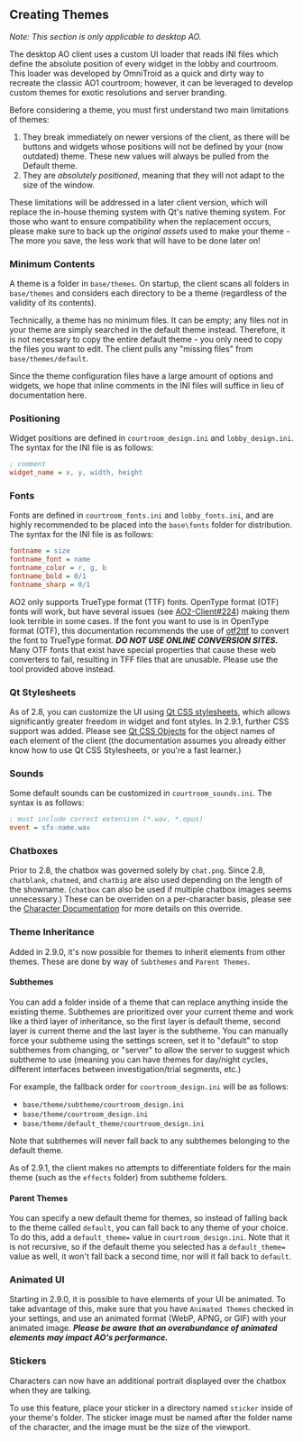 ## Creating Themes

*Note: This section is only applicable to desktop AO.*

The desktop AO client uses a custom UI loader that reads INI files which define the absolute position of every widget in the lobby and courtroom. This loader was developed by OmniTroid as a quick and dirty way to recreate the classic AO1 courtroom; however, it can be leveraged to develop custom themes for exotic resolutions and server branding.

Before considering a theme, you must first understand two main limitations of themes:

1. They break immediately on newer versions of the client, as there will be buttons and widgets whose positions will not be defined by your (now outdated) theme. These new values will always be pulled from the Default theme.
2. They are *absolutely positioned*, meaning that they will not adapt to the size of the window.

These limitations will be addressed in a later client version, which will replace the in-house theming system with Qt's native theming system. For those who want to ensure compatibility when the replacement occurs, please make sure to back up the *original assets* used to make your theme - The more you save, the less work that will have to be done later on!

### Minimum Contents

A theme is a folder in `base/themes`. On startup, the client scans all folders in `base/themes` and considers each directory to be a theme (regardless of the validity of its contents).

Technically, a theme has no minimum files. It can be empty; any files not in your theme are simply searched in the default theme instead. Therefore, it is not necessary to copy the entire default theme - you only need to copy the files you want to edit. The client pulls any "missing files"  from `base/themes/default`.

Since the theme configuration files have a large amount of options and widgets, we hope that inline comments in the INI files will suffice in lieu of documentation here.

### Positioning

Widget positions are defined in `courtroom_design.ini` and `lobby_design.ini`. The syntax for the INI file is as follows:

```ini
; comment
widget_name = x, y, width, height
```

### Fonts

Fonts are defined in `courtroom_fonts.ini` and `lobby_fonts.ini`, and are highly recommended to be placed into the `base\fonts` folder for distribution. The syntax for the INI file is as follows:

```ini
fontname = size
fontname_font = name
fontname_color = r, g, b
fontname_bold = 0/1
fontname_sharp = 0/1
```

AO2 only supports TrueType format (TTF) fonts. OpenType format (OTF) fonts will work, but have several issues (see [AO2-Client#224](https://github.com/AttorneyOnline/AO2-Client/issues/224)) making them look terrible in some cases. If the font you want to use is in OpenType format (OTF), this documentation recommends the use of [otf2ttf](https://pypi.org/project/otf2ttf/) to convert the font to TrueType format. 
***DO NOT USE ONLINE CONVERSION SITES.*** Many OTF fonts that exist have special properties that cause these web converters to fail, resulting in TFF files that are unusable. Please use the tool provided above instead.

### Qt Stylesheets

As of 2.8, you can customize the UI using [Qt CSS stylesheets](https://doc.qt.io/Qt-5/stylesheet-syntax.html), which allows significantly greater freedom in widget and font styles. In 2.9.1, further CSS support was added. Please see [Qt CSS Objects](https://github.com/Crystal2002/docs/blob/master/AO%20Documentation/docs/authoring/theme%20documentation/Qt%20CSS%20Objects.md) for the object names of each element of the client (the documentation assumes you already either know how to use Qt CSS Stylesheets, or you're a fast learner.)

### Sounds

Some default sounds can be customized in `courtroom_sounds.ini`. The syntax is as follows:

```ini
; must include correct extension (*.wav, *.opus)
event = sfx-name.wav
```

### Chatboxes

Prior to 2.8, the chatbox was governed solely by `chat.png`. Since 2.8, `chatblank`, `chatmed`, and `chatbig` are also used depending on the length of the showname. (`chatbox` can also be used if multiple chatbox images seems unnecessary.) These can be overriden on a per-character basis, please see the [Character Documentation](https://github.com/Crystal2002/docs/blob/master/AO%20Documentation/docs/authoring/characters.md) for more details on this override.

### Theme Inheritance

Added in 2.9.0, it's now possible for themes to inherit elements from other themes. These are done by way of `Subthemes` and `Parent Themes`.

#### Subthemes

You can add a folder inside of a theme that can replace anything inside the existing theme. Subthemes are prioritized over your current theme and work like a third layer of inheritance, so the first layer is default theme, second layer is current theme and the last layer is the subtheme. You can manually force your subtheme using the settings screen, set it to "default" to stop subthemes from changing, or "server" to allow the server to suggest which subtheme to use (meaning you can have themes for day/night cycles, different interfaces between investigation/trial segments, etc.)

For example, the fallback order for  `courtroom_design.ini`  will be as follows:

-   `base/theme/subtheme/courtroom_design.ini`
-   `base/theme/courtroom_design.ini`
-   `base/theme/default_theme/courtroom_design.ini`

Note that subthemes will never fall back to any subthemes belonging to the default theme.

As of 2.9.1, the client makes no attempts to differentiate folders for the main theme (such as the `effects` folder) from subtheme folders.

#### Parent Themes
You can specify a new default theme for themes, so instead of falling back to the theme called `default`, you can fall back to any theme of your choice. To do this, add a `default_theme=` value in `courtroom_design.ini`. Note that it is not recursive, so if the default theme you selected has a `default_theme=` value as well, it won't fall back a second time, nor will it fall back to `default`.

### Animated UI
Starting in 2.9.0, it is possible to have elements of your UI be animated. To take advantage of this, make sure that you have `Animated Themes` checked in your settings, and use an animated format (WebP, APNG, or GIF) with your animated image. ***Please be aware that an overabundance of animated elements may impact AO's performance.***

### Stickers
Characters can now have an additional portrait displayed over the chatbox when they are talking.

To use this feature, place your sticker in a directory named  `sticker`  inside of your theme's folder. The sticker image must be named after the folder name of the character, and the image must be the size of the viewport.
<!--stackedit_data:
eyJoaXN0b3J5IjpbLTE0MTgyNjY3NTZdfQ==
-->